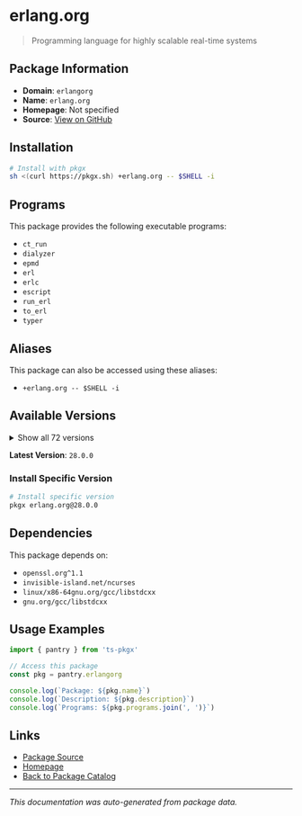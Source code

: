 # erlang.org

> Programming language for highly scalable real-time systems

## Package Information

- **Domain**: `erlangorg`
- **Name**: `erlang.org`
- **Homepage**: Not specified
- **Source**: [View on GitHub](https://github.com/pkgxdev/pantry/tree/main/projects/erlang.org/package.yml)

## Installation

```bash
# Install with pkgx
sh <(curl https://pkgx.sh) +erlang.org -- $SHELL -i
```

## Programs

This package provides the following executable programs:

- `ct_run`
- `dialyzer`
- `epmd`
- `erl`
- `erlc`
- `escript`
- `run_erl`
- `to_erl`
- `typer`

## Aliases

This package can also be accessed using these aliases:

- `+erlang.org -- $SHELL -i`

## Available Versions

<details>
<summary>Show all 72 versions</summary>

- `28.0.0`, `27.3.4`, `27.3.3`, `27.3.2`, `27.3.1`
- `27.3.0`, `27.2.4`, `27.2.3`, `27.2.2`, `27.2.1`
- `27.2.0`, `27.1.3`, `27.1.2`, `27.1.1`, `27.1.0`
- `27.0.1`, `27.0.0`, `26.2.5.9`, `26.2.5.8`, `26.2.5.7`
- `26.2.5.6`, `26.2.5.5`, `26.2.5.4`, `26.2.5.3`, `26.2.5.2`
- `26.2.5.12`, `26.2.5.11`, `26.2.5.10`, `26.2.5.1`, `26.2.5`
- `26.2.4`, `26.2.2`, `26.2.1`, `26.2.0`, `26.1.2`
- `26.1.1`, `26.1.0`, `26.0.2`, `26.0.1`, `26.0.0`
- `25.3.2.9`, `25.3.2.8`, `25.3.2.7`, `25.3.2.6`, `25.3.2.5`
- `25.3.2.4`, `25.3.2.3`, `25.3.2.21`, `25.3.2.20`, `25.3.2.2`
- `25.3.2.19`, `25.3.2.18`, `25.3.2.17`, `25.3.2.16`, `25.3.2.15`
- `25.3.2.14`, `25.3.2.13`, `25.3.2.12`, `25.3.2.11`, `25.3.2.10`
- `25.3.2.1`, `25.3.2`, `25.3.1`, `25.3.0`, `25.2.2`
- `24.3.4.17`, `24.3.4.16`, `24.3.4.15`, `24.3.4.14`, `24.3.4.13`
- `24.3.4.12`, `24.3.4.11`

</details>

**Latest Version**: `28.0.0`

### Install Specific Version

```bash
# Install specific version
pkgx erlang.org@28.0.0
```

## Dependencies

This package depends on:

- `openssl.org^1.1`
- `invisible-island.net/ncurses`
- `linux/x86-64gnu.org/gcc/libstdcxx`
- `gnu.org/gcc/libstdcxx`

## Usage Examples

```typescript
import { pantry } from 'ts-pkgx'

// Access this package
const pkg = pantry.erlangorg

console.log(`Package: ${pkg.name}`)
console.log(`Description: ${pkg.description}`)
console.log(`Programs: ${pkg.programs.join(', ')}`)
```

## Links

- [Package Source](https://github.com/pkgxdev/pantry/tree/main/projects/erlang.org/package.yml)
- [Homepage](#)
- [Back to Package Catalog](../package-catalog.md)

---

*This documentation was auto-generated from package data.*
